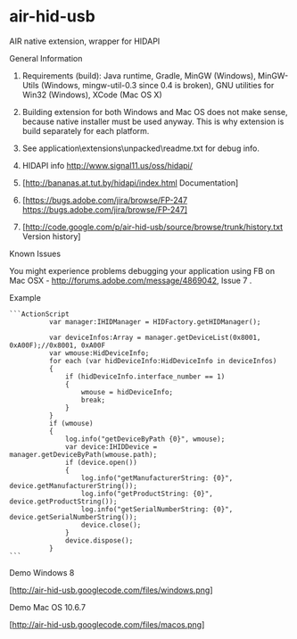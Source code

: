 air-hid-usb
===========

AIR native extension, wrapper for HIDAPI

General Information

1. Requirements (build): Java runtime, Gradle, MinGW (Windows), MinGW-Utils  (Windows, mingw-util-0.3 since 0.4 is broken), GNU utilities for Win32 (Windows), XCode (Mac OS X)

2. Building extension for both Windows and Mac OS does not make sense, because native installer must be used anyway. This is why extension is build separately for each platform.

3. See application\extensions\unpacked\readme.txt for debug info.

4. HIDAPI info http://www.signal11.us/oss/hidapi/

5. [http://bananas.at.tut.by/hidapi/index.html Documentation]

6. [https://bugs.adobe.com/jira/browse/FP-247 https://bugs.adobe.com/jira/browse/FP-247]

7. [http://code.google.com/p/air-hid-usb/source/browse/trunk/history.txt Version history]

Known Issues

You might experience problems debugging your application using FB on Mac OSX - http://forums.adobe.com/message/4869042, Issue 7 .

Example

    ```ActionScript
              var manager:IHIDManager = HIDFactory.getHIDManager();

              var deviceInfos:Array = manager.getDeviceList(0x8001, 0xA00F);//0x8001, 0xA00F
              var wmouse:HidDeviceInfo;
              for each (var hidDeviceInfo:HidDeviceInfo in deviceInfos)
              {
                  if (hidDeviceInfo.interface_number == 1)
                  {
                      wmouse = hidDeviceInfo;
                      break;
                  }
              }
              if (wmouse)
              {
                  log.info("getDeviceByPath {0}", wmouse);
                  var device:IHIDDevice = manager.getDeviceByPath(wmouse.path);
                  if (device.open())
                  {
                      log.info("getManufacturerString: {0}", device.getManufacturerString());
                      log.info("getProductString: {0}", device.getProductString());
                      log.info("getSerialNumberString: {0}", device.getSerialNumberString());
                      device.close();
                  }
                  device.dispose();
              }
    ```

Demo Windows 8

[http://air-hid-usb.googlecode.com/files/windows.png]

Demo Mac OS 10.6.7

[http://air-hid-usb.googlecode.com/files/macos.png]
